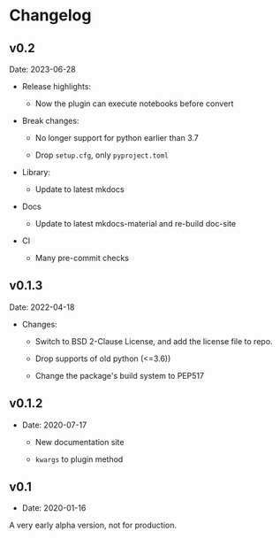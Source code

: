 # Changelog

## v0.2

Date: 2023-06-28

- Release highlights:

    - Now the plugin can execute notebooks before convert

- Break changes:

    - No longer support for python earlier than 3.7

    - Drop `setup.cfg`, only `pyproject.toml`

- Library:

    - Update to latest mkdocs

- Docs

    - Update to latest mkdocs-material and re-build doc-site

- CI

    - Many pre-commit checks

## v0.1.3

Date: 2022-04-18

- Changes:

    - Switch to BSD 2-Clause License, and add the license file to repo.

    - Drop supports of old python (<=3.6))

    - Change the package's build system to PEP517

## v0.1.2

- Date: 2020-07-17

    - New documentation site

    - `kwargs` to plugin method

## v0.1

- Date: 2020-01-16

A very early alpha version, not for production.
